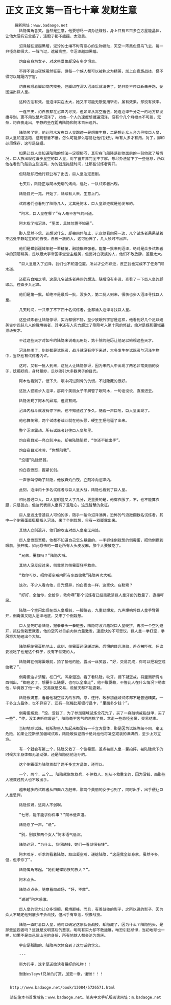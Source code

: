 # 正文 正文 第一百七十章 发财生意
        最新网址：www.badaoge.net
          陆隐嘴角含笑，当然是生意，他要想尽一切办法赚钱，身上只有五百多立方星能晶体，让他太没有安全感了，连骰子都不能摇，太浪费。
      
          沼泽越往里越黑暗，泥泞的土壤不时有恶心的生物蠕动，天空一阵黑色怪鸟飞去，每一只怪鸟都很大，一阵飞过，遮蔽高空，令沼泽越加黑暗。
      
          灼白夜身为女子，对这些景象却没有多少惧意。
      
          不得不说白夜族虽然狂妄，但每一个族人都可以被称之为精英，加上白夜族战技，怪不得可以雄踞内宇宙。
      
          灼白夜顺着脚印向内找去，但脚印在深入沼泽后就消失了，她只能不停以斩击开路，妄图逼出巨人皇。
      
          这种方法有效，但沼泽实在太大，她又不可能无限使用斩击，虽有效果，却没有效率。
      
          一连三天，灼白夜都在沼泽内寻找，但如果从高空看去，她连沼泽千分之一的地方都没搜寻到，更不用说整片沼泽了，以她一个人的速度想搜遍沼泽，没有个几个月根本不可能，无奈，灼白夜走出，平静的坐在距离陆隐和阿木百米远外。
      
          陆隐笑了笑，他让阿木发布巨人皇踪迹一是想做生意，二是想让众人合力寻找巨人皇，巨人皇知道逃跑，证明智慧不低，怎么可能那么容易让他们找到，唯有人多才有用，对了，脚印必须保存，这可是证据。
      
          如果让巨人皇知道陆隐的想法一定很郁闷，其实在飞船降落到他面前的一刻他就了解情况，巨人族出现过漫步星空的巨人皇，对宇宙并非完全不了解，想尽办法留下了一些信息，所以他在看到飞船后立刻逃离，为的就是拖延时间，让那些试炼者离开。
      
          但陆隐却把他行踪公布了出去，巨人皇注定悲剧。
      
          七天后，陆隐正与阿木无聊的烤肉，远处，一队试炼者出现。
      
          陆隐目光一亮，开始了，陆续有人来，生意上门。
      
          试炼者们也看到了陆隐几人，尤其是阿木，巨人皇踪迹就是他发布的。
      
          “阿木，巨人皇在哪？”有人毫不客气的问道。
      
          阿木指了指沼泽，“里面，具体位置不知道”。
      
          那人显然不信，还想说什么，却被同伴阻止，示意他看向另一边，几个试炼者呆呆望着不远处平静站立的灼白夜，白夜一族的人，这可恐怖了，几人顿时不出声。
      
          他们是蝶影疆域年轻一辈精英，融境巅峰强者，能第一批来到沼泽，绝对是众多试炼者中的顶层精英，足以跟大宇帝国宇堂堂主媲美，但面对白夜族的人，他们不敢放肆，差距太大。
      
          “巨人皇进入了沼泽，我们也不知道位置，所以才公布踪迹，反正我也完成不了任务”阿木道。
      
          还挺有自知之明，这是几名试炼者共同的想法，随后没有多说，查看了一下巨人皇的脚印后，径直步入沼泽。
      
          他们是第一批，却绝不是最后一批，没多久，第二批人到来，很快也步入沼泽寻找巨人皇。
      
          几天时间，一共来了不下四十名试炼者，全都涌入沼泽寻找巨人皇。
      
          这些试炼者让陆隐惊讶，实力都很不错，至少放眼外宇宙是这样，他看到好几个足以媲美古尔巴赫几人的融境强者，其中还有人实力超过了刚刚考入第十院的修兹，绝对是蝶影疆域最顶级天才。
      
          不过这些天才对如今的陆隐来说毫无用处，第十院的经历让他足以俯视这些天才。
      
          沼泽热闹了，到处都是试炼者，战斗就没有停下来过，大多发生在试炼者与沼泽生物中，当然也有试炼者内讧。
      
          这时，又有一批人到来，这批人让陆隐惊讶，因为来的人中出现了两名非常美丽的女子，妩媚妖娆，身材曼妙，足以吸引大多数男子的目光。
      
          阿木也看到了，低下头，眼中闪过刻骨的仇恨，不过隐藏的很好。
      
          这批人径直步入沼泽，那两个美丽女子不屑瞥了眼阿木，一句话没说，直接进去。
      
          陆隐发现了阿木的异常，但没有问。
      
          沼泽内战斗就没有停下来，也不知道过了多久，随着一声巨吼，巨人皇出现了。
      
          他也算倒霉，两个试炼者战斗就在他头顶，硬生生把他逼了出来。
      
          整个沼泽震动，所有试炼者赶往巨人皇那里。
      
          灼白夜目光一亮立刻冲去，却被陆隐阻拦，“你还不能出手”。
      
          灼白夜目光冰冷，“你想阻我”。
      
          “没错”陆隐昂首。
      
          灼白夜愤怒，握紧长剑。
      
          一声惨叫惊动了陆隐，他放弃灼白夜，立刻冲向沼泽内。
      
          此刻，沼泽内十多名试炼者与巨人皇大战，陆隐也看到了巨人皇。
      
          相比普通巨人，巨人皇明显又大了几分，更重要的是，他穿衣服了，不，也不能算衣服，只是兽皮，但这代表巨人皇有了羞耻心，这是智慧的象征。
      
          巨人皇远比普通巨人可怕的多，随手一拍令沼泽沸腾，恐怖的气浪掀翻数名试炼者，其中一个倒霉蛋直挺挺插入沼泽，来了个倒栽葱，只有一双脚露出来。
      
          其他人立刻退开，他们的攻击对巨人皇毫无用处。
      
          巨人皇愤怒至极，他都不知道自己怎么暴露的，一手抓住倒栽葱的倒霉蛋，把他倒提到眼前，张开嘴，如此恐怖的一幕让所有人头皮发麻，那个人要被吃了。
      
          “兄弟，要救吗？”陆隐大喊。
      
          其他人没反应过来，倒栽葱的倒霉蛋狂呼救命。
      
          “救你可以，把你凝空戒内所有东西给我”陆隐再次大喊。
      
          这次，不少人看向他，目光怪异，灼白夜也一样，这家伙，在勒索？
      
          “好好，全给你，全给你，救命啊”那个试炼者已经能数清巨人皇牙齿的数量了，直接吓尿。
      
          陆隐一个空闪出现在巨人皇眼前，一脚踹去，九重劲爆发，九声爆响将巨人皇手臂踢开，倒霉蛋又砸入沼泽地底，又来了个倒栽葱。
      
          巨人皇死盯着陆隐，握拳拳头一拳砸去，陆隐可没兴趣跟巨人皇硬拼，再次一个空闪避开，抓住倒栽葱就走，他的空闪以目前肉体力量激发，速度快的不可思议，巨人皇一拳打空，拳风将大地砸出个大坑。
      
          陆隐把倒霉蛋扔地上，此刻，倒霉蛋还没缓过来，恐惧的目光涣散，差点被吓死，任谁要被吃了也是这个样子，没有不怕死的人。
      
          陆隐蹲在倒霉蛋眼前，拍了拍他的脸，露出一丝笑容，“好，交易完成，你可以把凝空戒给我了”。
      
          倒霉蛋这才清醒，松口气，浑身湿透，看了看陆隐，咬牙，摘下凝空戒，将里面所有东西倒出，“都在这了，想要什么随便，也可以全拿走”，他不敢耍赖，不管此人在什么情况下勒索他，毕竟救了他一命，交易就是交易，说破天都不能耍赖。
      
          陆隐很满意，看着他凝空戒内的东西，恩，还行，敢参加疆域试炼都不是普通精英，一千多立方晶体，也不算穷了，还有一张梅比斯银行晶卡，“里面多少钱？”。
      
          倒霉蛋尴尬，“没，没钱了，为了参加疆域试炼全花光了，买了一身融境戒指战甲，买了一些”，“停，没工夫听你废话”，陆隐毫不客气的再挑了挑，拿走一些奇怪金属，交易结束。
      
          当初地球试炼，拉斯那些人加起来都没有一千立方晶体，那是因为试炼等级不同，毫无危险，如果让拉斯参加疆域试炼，陆隐敢保证西卡绝对给他将凝空戒装的满满的，至少上万立方。
      
          有一个就会有第二个，陆隐又救了一个倒霉蛋，差点被巨人皇一掌拍碎，被陆隐救下的时候大半身体都无法动弹，还是陆隐给他治疗的。
      
          这个倒霉蛋为陆隐贡献了两千多立方晶体，还可以。
      
          一个，两个，三个…，陆隐就像急救兵，不停救人，但从不救重复的，因为没钱，而那些人被救过的人也不敢出手。
      
          越来越多的试炼者从四面八方赶来，那两个美丽的女子也到了，同时出手，出手便让巨人皇忌惮。
      
          陆隐惊讶，这两人不弱啊。
      
          “七哥，能不能求你件事？”阿木低声道。
      
          陆隐恩了一声，“说”。
      
          “别，别救那两个女人”阿木语气低沉。
      
          陆隐诧异，“为什么，我很缺钱，她们一看就很有钱”。
      
          阿木咬牙，祈求的看着陆隐，取出凝空戒，递给陆隐，“这是我全部身家，虽然不多，但，但求你了”。
      
          陆隐嘴角弯起，“她们是蝶影族的族人？”。
      
          阿木点头。
      
          陆隐点点头，随意看向战场，“好，不救”。
      
          “谢谢”阿木感激。
      
          巨人皇的实力让众多惊颤，极境巅峰，而且，有着战技的影子，之所以说的影子，因为众人不确定他到底会不会战技，但出手有章法，很像战技。
      
          陆隐一直盯着巨人皇，他可以确定这家伙会战技，却隐藏了，因为什么？陆隐抬头，是那些监视者吗？这就是文明落后的悲哀，明明有实力却不敢施展，唯恐引起忌惮，当初地球也一样，如果不是自己紫山王的身份，所有地球人都会沦为炮灰。
      
          宇宙是残酷的，陆隐再次体会到了这句话的含义。
      
          ---
      
          努力码字，这才是送给读者最好的礼物！！
      
          谢谢esleyvf兄弟的打赏，加更一章，谢谢！！！
      
      
      http://www.badaoge.net/book/13084/5726571.html
      
      请记住本书首发域名：www.badaoge.net。笔尖中文手机版阅读网址：m.badaoge.net